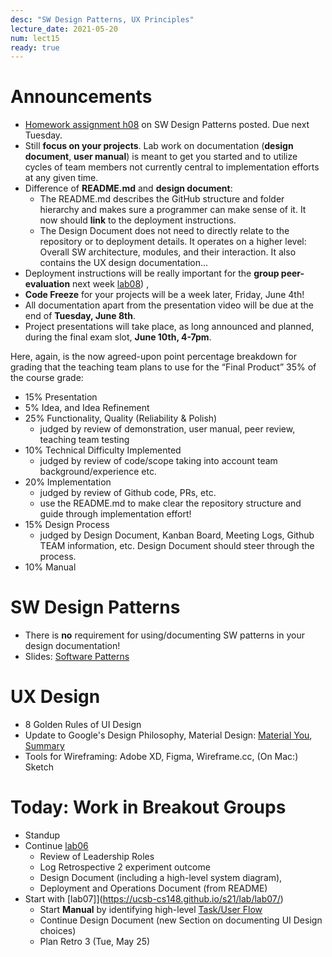 ```yaml
---
desc: "SW Design Patterns, UX Principles"
lecture_date: 2021-05-20
num: lect15
ready: true
---
```


# Announcements
* [Homework assignment h08](https://ucsb-cs148.github.io/s21/hwk/h08/) on SW Design Patterns posted. Due next Tuesday. 
* Still **focus on your projects**. Lab work on documentation (**design document**, **user manual**) is meant to get you started and to utilize cycles of team members not currently central to implementation efforts at any given time. 
* Difference of **README.md** and **design document**: 
    * The README.md describes the GitHub structure and folder hierarchy and makes sure a programmer can make sense of it. It now should **link** to the deployment instructions. 
    * The Design Document does not need to directly relate to the repository or to deployment details. It operates on a higher level: Overall SW architecture, modules, and their interaction. It also contains the UX design documentation... 
* Deployment instructions will be really important for the **group peer-evaluation** next week [lab08](https://ucsb-cs148.github.io/s21/lab/lab08/)) , 
* **Code Freeze** for your projects will be a week later, Friday, June 4th!
* All documentation apart from the presentation video will be due at the end of **Tuesday, June 8th**. 
* Project presentations will take place, as long announced and planned, during the final exam slot, **June 10th, 4-7pm**.

Here, again, is the now agreed-upon point percentage breakdown for grading that the teaching team plans to use for the “Final Product” 35% of the course grade:

* 15% Presentation
* 5% Idea, and Idea Refinement 
* 25% Functionality, Quality (Reliability & Polish) 
    * judged by review of demonstration, user manual, peer review, teaching team testing 
* 10% Technical Difficulty Implemented 
    * judged by review of code/scope taking into account team background/experience etc.
* 20% Implementation 
    * judged by review of Github code, PRs, etc. 
    * use the README.md to make clear the repository structure and guide through implementation effort! 
* 15% Design Process 
    * judged by Design Document, Kanban Board, Meeting Logs, Github TEAM information, etc. Design Document should steer through the process.
* 10% Manual 

# SW Design Patterns 
* There is **no** requirement for using/documenting SW patterns in your design documentation! 
* Slides: [Software Patterns](https://sites.cs.ucsb.edu/~holl/CS148/handouts/Slides_Patterns.pdf)

# UX Design
* 8 Golden Rules of UI Design 
* Update to Google's Design Philosophy, Material Design: [Material You](https://material.io/blog/announcing-material-you), [Summary](https://www.engadget.com/google-material-you-android-personalized-redesign-182501466.html)
* Tools for Wireframing: Adobe XD, Figma, Wireframe.cc, (On Mac:) Sketch 

# Today: Work in Breakout Groups
* Standup
* Continue [lab06](https://ucsb-cs148.github.io/s21/lab/lab06/) 
    * Review of Leadership Roles 
    * Log Retrospective 2 experiment outcome
    * Design Document (including a high-level system diagram), 
    * Deployment and Operations Document (from README)
* Start with [lab07]](https://ucsb-cs148.github.io/s21/lab/lab07/) 
    * Start **Manual** by identifying high-level [Task/User Flow](https://careerfoundry.com/en/blog/ux-design/what-are-user-flows/)     
    * Continue Design Document (new Section on documenting UI Design choices)
    * Plan Retro 3 (Tue, May 25)





